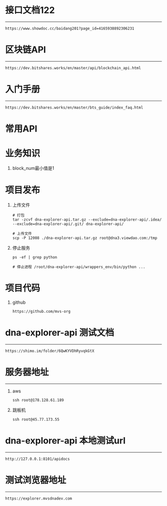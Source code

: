 # 接口文档122

***

```shell
https://www.showdoc.cc/baidang201?page_id=4165938892306231
```





# 区块链API

***

```shell
https://dev.bitshares.works/en/master/api/blockchain_api.html
```





# 入门手册

***

```shell
https://dev.bitshares.works/en/master/bts_guide/index_faq.html
```





# 常用API





# 业务知识

1. block_num最小值是1







# 项目发布

1. 上传文件

   ```shell
   # 打包
   tar -zcvf dna-explorer-api.tar.gz --exclude=dna-explorer-api/.idea/ --exclude=dna-explorer-api/.git/ dna-explorer-api/
   
   # 上传文件
   scp -P 12008 ./dna-explorer-api.tar.gz root@dna3.viewdao.com:/tmp
   ```

2. 停止服务

   ```shell
   ps -ef | grep python
   
   # 停止进程 /root/dna-explorer-api/wrappers_env/bin/python ...
   ```



# 项目代码

1. github

   ```shell
   https://github.com/mvs-org
   ```

   



# dna-explorer-api 测试文档

***

```shell
https://shimo.im/folder/6QwKYVDhRyvqkGtX
```







# 服务器地址

***

1. aws

   ```shell
   ssh root@178.128.61.189
   ```

2. 跳板机

   ```shell
   ssh root@45.77.173.55
   ```




# dna-explorer-api 本地测试url

***

```shell
http://127.0.0.1:8101/apidocs
```



# 测试浏览器地址

***

```shell
https://explorer.mvsdnadev.com
```

